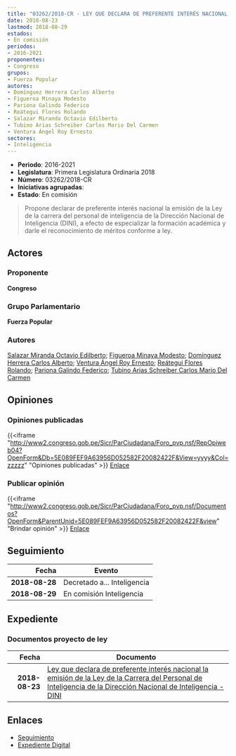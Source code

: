 ```yaml
---
title: "03262/2018-CR - LEY QUE DECLARA DE PREFERENTE INTERÉS NACIONAL LA EMISIÓN DE LA LEY DE LA CARRERA DEL PERSONAL DE INTELIGENCIA DE LA DIRECCIÓN NACIONAL DE INTELIGENCIA-DINI"
date: 2018-08-23
lastmod: 2018-08-29
estados:
- En comisión
periodos:
- 2016-2021
proponentes:
- Congreso
grupos:
- Fuerza Popular
autores:
- Domínguez Herrera Carlos Alberto
- Figueroa Minaya Modesto
- Pariona Galindo Federico
- Reátegui Flores Rolando
- Salazar Miranda Octavio Edilberto
- Tubino Arias Schreiber Carlos Mario Del Carmen
- Ventura Ángel Roy Ernesto
sectores:
- Inteligencia
---
```

- **Periodo**: 2016-2021
- **Legislatura**: Primera Legislatura Ordinaria 2018
- **Número**: 03262/2018-CR
- **Iniciativas agrupadas**: 
- **Estado**: En comisión

> Propone declarar de preferente interés nacional la emisión de la Ley de la carrera del personal de inteligencia de la Dirección Nacional de Inteligencia (DINI), a efecto de especializar la formación académica y darle el reconocimiento de méritos conforme a ley.


## Actores

### Proponente

**Congreso**

### Grupo Parlamentario

**Fuerza Popular**

### Autores

[Salazar Miranda Octavio Edilberto](mailto:mailto:osalazar@congreso.gob.pe); [Figueroa Minaya Modesto](mailto:mailto:mfigueroam@congreso.gob.pe); [Domínguez Herrera Carlos Alberto](mailto:mailto:cdominguez@congreso.gob.pe); [Ventura Ángel Roy Ernesto](mailto:mailto:rventura@congreso.gob.pe); [Reátegui Flores Rolando](mailto:mailto:rreategui@congreso.gob.pe); [Pariona Galindo Federico](mailto:mailto:fpariona@congreso.gob.pe); [Tubino Arias Schreiber Carlos Mario Del Carmen](mailto:mailto:ctubino@congreso.gob.pe)

## Opiniones

### Opiniones publicadas

{{<iframe "http://www2.congreso.gob.pe/Sicr/ParCiudadana/Foro_pvp.nsf/RepOpiweb04?OpenForm&Db=5E089FEF9A63956D052582F20082422F&View=yyyy&Col=zzzzz" "Opiniones publicadas" >}}
[Enlace](http://www2.congreso.gob.pe/Sicr/ParCiudadana/Foro_pvp.nsf/RepOpiweb04?OpenForm&Db=5E089FEF9A63956D052582F20082422F&View=yyyy&Col=zzzzz)

### Publicar opinión

{{<iframe "http://www2.congreso.gob.pe/Sicr/ParCiudadana/Foro_pvp.nsf/Documentos?OpenForm&ParentUnid=5E089FEF9A63956D052582F20082422F&view" "Brindar opinión" >}}
[Enlace](http://www2.congreso.gob.pe/Sicr/ParCiudadana/Foro_pvp.nsf/Documentos?OpenForm&ParentUnid=5E089FEF9A63956D052582F20082422F&view)


## Seguimiento

| Fecha | Evento |
|------:|--------|
| **2018-08-28** | Decretado a... Inteligencia |
| **2018-08-29** | En comisión Inteligencia |

## Expediente

### Documentos proyecto de ley

| Fecha | Documento |
|------:|-----------|
| **2018-08-23** | [Ley que declara de preferente interés nacional la emisión de la Ley de la Carrera del Personal de Inteligencia de la Dirección Nacional de Inteligencia - DINI](http://www.leyes.congreso.gob.pe/Documentos/2016_2021/Proyectos_de_Ley_y_de_Resoluciones_Legislativas/PL0326220180823.pdf) |

## Enlaces

- [Seguimiento](http://www2.congreso.gob.pe/Sicr/TraDocEstProc/CLProLey2016.nsf/f7fff46988ca05b1052578e100829cc7/8134b6f173ca9242052582f3000225d1?OpenDocument)
- [Expediente Digital](http://www2.congreso.gob.pe/Sicr/TraDocEstProc/Expvirt_2011.nsf/visbusqptramdoc1621/03262?opendocument)

